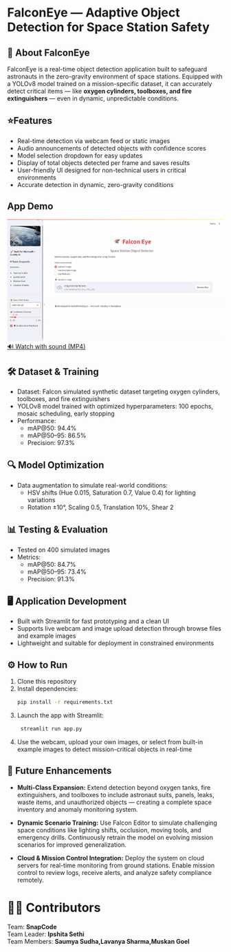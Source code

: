 # FalconEye — Adaptive Object Detection for Space Station Safety

## 🚀 About FalconEye

FalconEye is a real-time object detection application built to safeguard astronauts in the zero-gravity environment of space stations. Equipped with a YOLOv8 model trained on a mission-specific dataset, it can accurately detect critical items — like **oxygen cylinders, toolboxes, and fire extinguishers** — even in dynamic, unpredictable conditions.  
## ⭐Features   

- Real-time detection via webcam feed or static images  
- Audio announcements of detected objects with confidence scores  
- Model selection dropdown for easy updates  
- Display of total objects detected per frame and saves results  
- User-friendly UI designed for non-technical users in critical environments  
- Accurate detection in dynamic, zero-gravity conditions
## App Demo  
![FalconEye Demo](docs/FalconEye_Demo.gif)  
[🔊 Watch with sound (MP4)](docs/FalconEye_Demo.mp4)  

## 🛠 Dataset & Training  
- Dataset: Falcon simulated synthetic dataset targeting oxygen cylinders, toolboxes, and fire extinguishers  
- YOLOv8 model trained with optimized hyperparameters: 100 epochs, mosaic scheduling, early stopping  
- Performance:  
  - mAP@50: 94.4%  
  - mAP@50–95: 86.5%  
  - Precision: 97.3%  

## 🔍 Model Optimization  
- Data augmentation to simulate real-world conditions:  
  - HSV shifts (Hue 0.015, Saturation 0.7, Value 0.4) for lighting variations
  - Rotation ±10°, Scaling 0.5, Translation 10%, Shear 2  

## 📊 Testing & Evaluation  
- Tested on 400 simulated images  
- Metrics:  
  - mAP@50: 84.7%  
  - mAP@50–95: 73.4%  
  - Precision: 91.3%  

## 🖥 Application Development  
- Built with Streamlit for fast prototyping and a clean UI  
- Supports live webcam and image upload detection through browse files and example images  
- Lightweight and suitable for deployment in constrained environments  

## ⚙️ How to Run  
1. Clone this repository  
2. Install dependencies:  
   ```bash
   pip install -r requirements.txt  
3. Launch the app with Streamlit:
   ```bash  
    streamlit run app.py  
4. Use the webcam, upload your own images, or select from built-in example images to detect mission-critical objects in real-time

## 🎯 Future Enhancements  

- **Multi-Class Expansion:** Extend detection beyond oxygen tanks, fire extinguishers, and toolboxes to include astronaut suits, panels, leaks, waste items, and unauthorized objects — creating a complete space inventory and anomaly monitoring system.  

- **Dynamic Scenario Training:** Use Falcon Editor to simulate challenging space conditions like lighting shifts, occlusion, moving tools, and emergency drills. Continuously retrain the model on evolving mission scenarios for improved generalization.  

- **Cloud & Mission Control Integration:** Deploy the system on cloud servers for real-time monitoring from ground stations. Enable mission control to review logs, receive alerts, and analyze safety compliance remotely.  

 
# 🧑‍💻 Contributors
Team: **SnapCode**  
Team Leader: **Ipshita Sethi**  
Team Members: **Saumya Sudha,Lavanya Sharma,Muskan Goel**  

   
   

